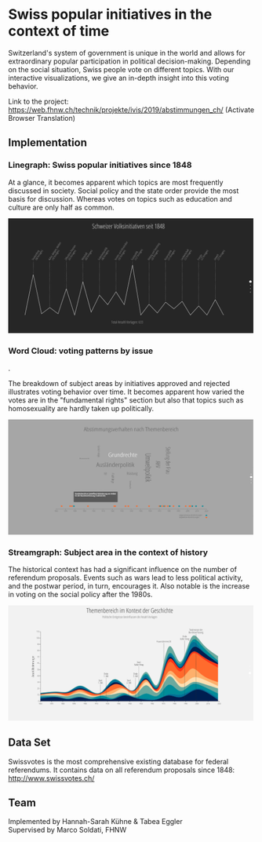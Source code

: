 # Swiss popular initiatives in the context of time
Switzerland's system of government is unique in the world and allows for extraordinary popular participation in political decision-making. Depending on the social situation, Swiss people vote on different topics. With our interactive visualizations, we give an in-depth insight into this voting behavior.

Link to the project: https://web.fhnw.ch/technik/projekte/ivis/2019/abstimmungen_ch/
(Activate Browser Translation)

## Implementation
<h3>Linegraph: Swiss popular initiatives since 1848</h3>
<p>At a glance, it becomes apparent which topics are most frequently discussed in society.
Social policy and the state order provide the most basis for discussion. Whereas votes on topics such as education and culture are only half as common.</p>
<img src="https://github.com/tabeaeggler/Data-Visualization-Swiss-Voting/blob/master/img/1-linegraph.jpg" width="500"/>
 
<h3>Word Cloud: voting patterns by issue</h3>.
<p>The breakdown of subject areas by initiatives approved and rejected illustrates voting behavior over time. It becomes apparent how varied the votes are in the "fundamental rights" section but also that topics such as homosexuality are hardly taken up politically.</p>
<img src="https://github.com/tabeaeggler/Data-Visualization-Swiss-Voting/blob/master/img/2-wordcloud.jpg" width="500"/>
 
<h3>Streamgraph: Subject area in the context of history</h3>
<p>The historical context has had a significant influence on the number of referendum proposals. Events such as wars lead to less political activity, and the postwar period, in turn, encourages it. Also notable is the increase in voting on the social policy after the 1980s.</p>
<img src="https://github.com/tabeaeggler/Data-Visualization-Swiss-Voting/blob/master/img/3-screamgraph.jpg" width="500"/>

## Data Set
Swissvotes is the most comprehensive existing database for federal referendums. It contains data on all referendum proposals since 1848: http://www.swissvotes.ch/

## Team
Implemented by Hannah-Sarah Kühne & Tabea Eggler <br>
Supervised by Marco Soldati, FHNW
